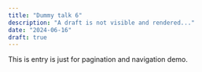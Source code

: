 ```yaml
---
title: "Dummy talk 6"
description: "A draft is not visible and rendered..."
date: "2024-06-16"
draft: true
---
```


This is entry is just for pagination and navigation demo.